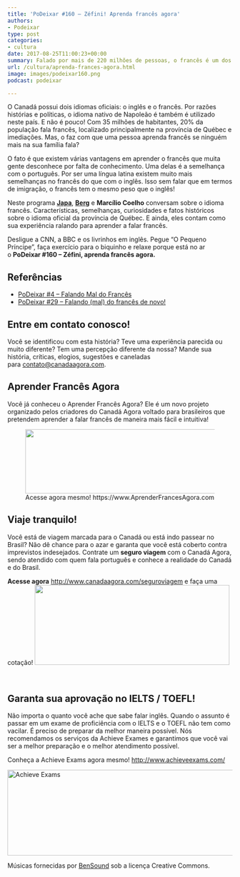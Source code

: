 ```yaml
---
title: 'PoDeixar #160 – Zéfini! Aprenda francês agora'
authors:
- Podeixar
type: post
categories:
- cultura
date: 2017-08-25T11:00:23+00:00
summary: Falado por mais de 220 milhões de pessoas, o francês é um dos idiomas oficiais do Canadá. Conheça como aprender o francês do Québec sem grandes problemas
url: /cultura/aprenda-frances-agora.html
image: images/podeixar160.png
podcast: podeixar

---
```

O Canadá possui dois idiomas oficiais: o inglês e o francês. Por razões histórias e políticas, o idioma nativo de Napoleão é também é utilizado neste país. E não é pouco! Com 35 milhões de habitantes, 20% da população fala francês, localizado principalmente na província de Québec e imediações. Mas, o faz com que uma pessoa aprenda francês se ninguém mais na sua família fala?

O fato é que existem várias vantagens em aprender o francês que muita gente desconhece por falta de conhecimento. Uma delas é a semelhança com o português. Por ser uma língua latina existem muito mais semelhanças no francês do que com o inglês. Isso sem falar que em termos de imigração, o francês tem o mesmo peso que o inglês!

Neste programa [**Japa**][1], [**Berg**][2] e **Marcílio Coelho** conversam sobre o idioma francês. Características, semelhanças, curiosidades e fatos históricos sobre o idioma oficial da província de Québec. E ainda, eles contam como sua experiência ralando para aprender a falar francês.

Desligue a CNN, a BBC e os livrinhos em inglês. Pegue &#8220;O Pequeno Príncipe&#8221;, faça exercício para o biquinho e relaxe porque está no ar o **PoDeixar #160 &#8211; Zéfini, aprenda francês agora.**



## Referências

  * [PoDeixar #4 &#8211; Falando Mal do Francês][3]
  * [PoDeixar #29 &#8211; Falando (mal) do francês de novo!][4]

## Entre em contato conosco!

Você se identificou com esta história? Teve uma experiência parecida ou muito diferente? Tem uma percepção diferente da nossa? Mande sua história, críticas, elogios, sugestões e caneladas para <contato@canadaagora.com>.

## Aprender Francês Agora

Você já conheceu o Aprender Francês Agora? Ele é um novo projeto organizado pelos criadores do Canadá Agora voltado para brasileiros que pretendem aprender a falar francês de maneira mais fácil e intuitiva!

<figure id="attachment_9618" aria-describedby="caption-attachment-9618" class="wp-caption aligncenter"><img class="wp-image-9618 size-full" src="https://www.canadaagora.com/wp-content/uploads/afa-logo-all-colour.png" alt="" width="1833" height="144" srcset="https://www.canadaagora.com/wp-content/uploads/afa-logo-all-colour.png 1833w, https://www.canadaagora.com/wp-content/uploads/afa-logo-all-colour-470x37.png 470w, https://www.canadaagora.com/wp-content/uploads/afa-logo-all-colour-970x76.png 970w, https://www.canadaagora.com/wp-content/uploads/afa-logo-all-colour-364x29.png 364w, https://www.canadaagora.com/wp-content/uploads/afa-logo-all-colour-758x60.png 758w, https://www.canadaagora.com/wp-content/uploads/afa-logo-all-colour-608x48.png 608w, https://www.canadaagora.com/wp-content/uploads/afa-logo-all-colour-1152x91.png 1152w" sizes="(max-width: 1833px) 100vw, 1833px" /><figcaption id="caption-attachment-9618" class="wp-caption-text">Acesse agora mesmo! https://www.AprenderFrancesAgora.com</figcaption></figure>

## Viaje tranquilo!

Você está de viagem marcada para o Canadá ou está indo passear no Brasil? Não dê chance para o azar e garanta que você está coberto contra imprevistos indesejados. Contrate um **seguro viagem** com o Canadá Agora, sendo atendido com quem fala português e conhece a realidade do Canadá e do Brasil.

**Acesse agora** <http://www.canadaagora.com/seguroviagem> e faça uma cotação!
[<img class="aligncenter size-full wp-image-7837" src="https://www.canadaagora.com/wp-content/uploads/seguro-viagem-logo.png" alt="" width="436" height="179" />][5]

&nbsp;

## Garanta sua aprovação no IELTS / TOEFL!

Não importa o quanto você ache que sabe falar inglês. Quando o assunto é passar em um exame de proficiência com o IELTS e o TOEFL não tem como vacilar. É preciso de preparar da melhor maneira possível. Nós recomendamos os serviços da Achieve Exames e garantimos que você vai ser a melhor preparação e o melhor atendimento possível.

Conheça a Achieve Exams agora mesmo! <a href="http://www.achieveexams.com/" target="_blank" rel="noopener noreferrer">http://www.achieveexams.com/</a>

<a href="http://www.achieveexams.com/" target="_blank" rel="noopener"><img class="aligncenter size-full wp-image-9156" src="https://www.canadaagora.com/wp-content/uploads/achieve-exams.png" alt="Achieve Exams" width="892" height="192" srcset="https://www.canadaagora.com/wp-content/uploads/achieve-exams.png 892w, https://www.canadaagora.com/wp-content/uploads/achieve-exams-470x101.png 470w, https://www.canadaagora.com/wp-content/uploads/achieve-exams-364x78.png 364w, https://www.canadaagora.com/wp-content/uploads/achieve-exams-758x163.png 758w, https://www.canadaagora.com/wp-content/uploads/achieve-exams-608x131.png 608w" sizes="(max-width: 892px) 100vw, 892px" /></a>

Músicas fornecidas por <a href="http://www.bensound.com/" target="_blank" rel="noopener noreferrer">BenSound</a> sob a licença Creative Commons.

 [1]: https://www.canadaagora.com/japa
 [2]: https://www.canadaagora.com/berg
 [3]: https://www.canadaagora.com/podeixar/materia-especial-falando-do-frances.html
 [4]: https://www.canadaagora.com/podeixar/materia-especial-falando-mal-do-frances-de-novo.html
 [5]: http://www.canadaagora.com/seguroviagem
